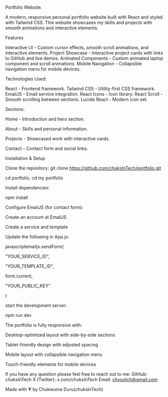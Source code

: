 Portfolio Website.

A modern, responsive personal portfolio website built with React and styled with Tailwind CSS. This website showcases my skills and projects with smooth animations and interactive elements.

 Features

 Interactive UI - Custom cursor effects, smooth scroll animations, and interactive elements.
 Project Showcase - Interactive project cards with links to GitHub and live demos.
 Animated Components - Custom animated laptop component and scroll animations.
 Mobile Navigation - Collapsible navigation menu for mobile devices.

 Technologies Used:

 React - Frontend framework.
 Tailwind CSS - Utility-first CSS framework.
 EmailJS - Email service integration.
 React Icons - Icon library.
 React Scroll - Smooth scrolling between sections.
 Lucide React - Modern icon set.

 Sections:

 Home - Introduction and hero section.
 
About - Skills and personal information.

Projects - Showcased work with interactive cards.

Contact - Contact form and social links.

 Installation & Setup
 
Clone the repository:
git clone https://github.com/chuksInTech/portfolio.git

cd portfolio, cd my portfolio 

Install dependencies:

npm install

Configure EmailJS (for contact form):


Create an account at EmailJS

Create a service and template

Update the following in App.js:

javascriptemailjs.sendForm(

  "YOUR_SERVICE_ID",
  
  "YOUR_TEMPLATE_ID",
  
  form.current,
  
  "YOUR_PUBLIC_KEY"
  
)

start the development server:

npm run dev

The portfolio is fully responsive with:


Desktop-optimized layout with side-by-side sections

Tablet-friendly design with adjusted spacing

Mobile layout with collapsible navigation menu

Touch-friendly elements for mobile devices

If you have any question please feel free to reach out to me:
GitHub: chuksInTech
X (Twitter): x.com/chuksInTech
Email: chyootch@gmail.com

Made with 💗 by Chukwuma Duru(chuksInTech)

 
